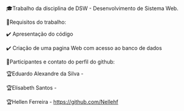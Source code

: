 
:mortar_board:Trabalho da disciplina de DSW - Desenvolvimento de Sistema Web.


:dart:Requisitos do trabalho:

:heavy_check_mark: Apresentação do código

:heavy_check_mark: Criação de uma pagina Web com acesso ao banco de dados


:triangular_flag_on_post:Participantes e contato do perfil do github:

:trophy:Eduardo Alexandre da Silva -

:trophy:Elisabeth Santos -

:trophy:Hellen Ferreira - https://github.com/Nellehf
